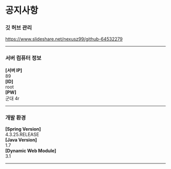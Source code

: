 # 공지사항

### 깃 허브 관리
https://www.slideshare.net/nexusz99/github-64532279

---

### 서버 컴퓨터 정보

**[서버 IP]**  
89  
**[ID]**  
root  
**[PW]**  
군대 4r  

---

### 개발 환경
**[Spring Version]**  
4.3.25.RELEASE  
**[Java Version]**  
1.7  
**[Dynamic Web Module]**  
3.1  

---

